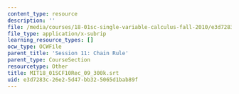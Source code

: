 ```yaml
---
content_type: resource
description: ''
file: /media/courses/18-01sc-single-variable-calculus-fall-2010/e3d7283c26e25d47bb325065d1bab89f_MIT18_01SCF10Rec_09_300k.vtt
file_type: application/x-subrip
learning_resource_types: []
ocw_type: OCWFile
parent_title: 'Session 11: Chain Rule'
parent_type: CourseSection
resourcetype: Other
title: MIT18_01SCF10Rec_09_300k.srt
uid: e3d7283c-26e2-5d47-bb32-5065d1bab89f
---
```

